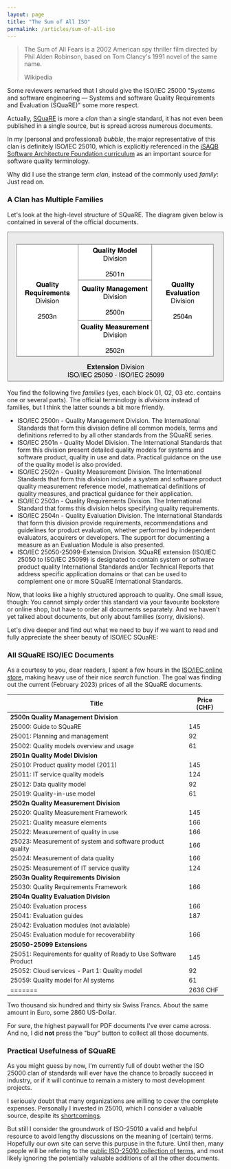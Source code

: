 ```yaml
---
layout: page
title: "The Sum of All ISO"
permalink: /articles/sum-of-all-iso
---
```



>The Sum of All Fears is a 2002 American spy thriller film directed by Phil Alden Robinson, based on Tom Clancy's 1991 novel of the same name.
>
>Wikipedia 


Some reviewers remarked that I should give the ISO/IEC 25000 "Systems and software engineering — Systems and software Quality Requirements and Evaluation (SQuaRE)" some more respect.

Actually, [SQuaRE](https://www.iso.org/obp/ui/#iso:std:iso-iec:25000:ed-2:v1:en) is more a _clan_ than a single standard, it has not even been published in a single source, but is spread across numerous documents.

In my (personal and professional) _bubble_, the major representative of this clan is definitely ISO/IEC 25010, which is explicitly referenced in the [iSAQB Software Architecture Foundation curriculum](https://public.isaqb.org/curriculum-foundation/curriculum-foundation-en.html#iso25010) as an important source for software quality terminology.

Why did I use the strange term _clan_, instead of the commonly used _family_: Just read on.


### A Clan has Multiple Families

Let's look at the high-level structure of SQuaRE. 
The diagram given below is contained in several of the official documents.

![high-level structure of ISO 25000 family](/images/articles/quality-models/ISO-25-Meta-Structure.svg)

You find the following five _families_ (yes, each block 01, 02, 03 etc. contains one or several parts).
The official terminology is _divisions_ instead of families, but I think the latter sounds a bit more friendly.

* ISO/IEC 2500n - Quality Management Division. The International Standards that form this division define all common models, terms and definitions referred to by all other standards from the SQuaRE series.
* ISO/IEC 2501n - Quality Model Division. The International Standards that form this division present detailed quality models for systems and software product, quality in use and data. Practical guidance on the use of the quality model is also provided.
* ISO/IEC 2502n - Quality Measurement Division. The International Standards that form this division include a system and software product quality measurement reference model, mathematical definitions of quality measures, and practical guidance for their application.
* ISO/IEC 2503n - Quality Requirements Division. The International Standard that forms this division helps specifying quality requirements.
* ISO/IEC 2504n - Quality Evaluation Division. The International Standards that form this division provide requirements, recommendations and guidelines for product evaluation, whether performed by independent evaluators, acquirers or developers. The support for documenting a measure as an Evaluation Module is also presented.
* ISO/IEC 25050-25099-Extension Division. SQuaRE extension (ISO/IEC 25050 to ISO/IEC 25099) is designated to contain system or software product quality International Standards and/or Technical Reports that address specific application domains or that can be used to complement one or more SQuaRE International Standards.



Now, that looks like a highly structured approach to quality.
One small issue, though: You cannot simply order this standard via your favourite bookstore or online shop, but have to order all documents separately. 
And we haven't yet talked about documents, but only about families (sorry, divisions).

Let's dive deeper and find out what we need to buy if we want to read and fully appreciate the sheer beauty of ISO/IEC SQuaRE:

### All SQuaRE ISO/IEC Documents

As a courtesy to you, dear readers, I spent a few hours in the [ISO/IEC online store](https://www.iso.org/obp/ui/#search), making heavy use of their nice _search_ function.
The goal was finding out the current (February 2023) prices of all the SQuaRE documents.

| Title |  Price (CHF) |
| --- |  --- |
| **2500n Quality Management Division** |  |
| 25000: Guide to SQuaRE |  145 |
| 25001: Planning and management |  92 |
| 25002: Quality models overview and usage | 61 |
| **2501n Quality Model Division** |  |  
| 25010: Product quality model (2011) |  145 |
| 25011: IT service quality models |  124 |
| 25012: Data quality model |  92 |
| 25019: Quality-in-use model |  61 |
| **2502n Quality Measurement Division**   |  |
| 25020: Quality Measurement Framework |  145 |
| 25021: Quality measure elements |  166 |
| 25022:  Measurement of quality in use |  166 |
| 25023: Measurement of system and software product quality |  166 |
| 25024: Measurement of data quality |  166 |
| 25025: Measurement of IT service quality |  124 |
| **2503n Quality Requirements Division** |   |
| 25030: Quality Requirements Framework |  166 |
| **2504n Quality Evaluation Division** |   |
| 25040: Evaluation process |  166 |
| 25041: Evaluation guides |  187 |
| 25042: Evaluation modules (not avialable) |   |
| 25045: Evaluation module for recoverability |  166 |
| **25050-25099 Extensions** |   |
| 25051: Requirements for quality of Ready to Use Software Product |  145 |
| 25052: Cloud services - Part 1: Quality model |  92 |
| 25059: Quality model for AI systems |  61 |
| ======= |  2636 CHF |

Two thousand six hundred and thirty six Swiss Francs. About the same amount in Euro, some 2860 US-Dollar.

For sure, the highest paywall for PDF documents I've ever came across.
And no, I did **not** press the "buy" button to collect all those documents.


### Practical Usefulness of SQuaRE

As you might guess by now, I'm currently full of doubt wether the ISO 25000 clan of standards will ever have the chance to broadly succeed in industry, or if it will continue to remain a mistery to most development projects.

I seriously doubt that many organizations are willing to cover the complete expenses. 
Personally I invested in 25010, which I consider a valuable source, despite its [shortcomings](/articles/iso-25010-shortcomings).

But still I consider the groundwork of ISO-25010 a valid and helpful resource to avoid lengthy discussions on the meaning of (certain) terms. Hopefully our own site can serve this purpuse in the future. Until then, many people will be refering to the [public ISO-25010 collection of terms](https://www.iso.org/obp/ui/#iso:std:iso-iec:25010:dis:ed-2:v1:en), and most likely ignoring the potentially valuable additions of all the other documents.








